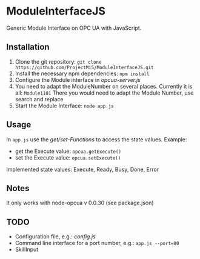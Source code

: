 # ModuleInterfaceJS
Generic Module Interface on OPC UA with JavaScript.

## Installation

1. Clone the git repository: `git clone https://github.com/ProjectMi5/ModuleInterfaceJS.git` 
2. Install the necessary npm dependencies: `npm install`
3. Configure the Module interface in _opcua-server.js_
 1. You need to adapt the ModuleNumber on several places. Currently it is all: `Module1101`
    There you would need to adapt the Module Number, use search and replace
4. Start the Module Interface: `node app.js`
    
## Usage

In `app.js` use the _get/set-Functions_ to access the state values. Example:
* get the Execute value: `opcua.getExecute()` 
* set the Execute value: `opcua.setExecute()`

Implemented state values: Execute, Ready, Busy, Done, Error

## Notes

It only works with node-opcua v 0.0.30 (see package.json)

## TODO

* Configuration file, e.g.: _config.js_
* Command line interface for a port number, e.g.: `app.js --port=80`
* SkillInput